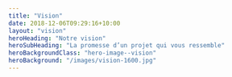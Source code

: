 ```yaml
---
title: "Vision"
date: 2018-12-06T09:29:16+10:00
layout: "vision"
heroHeading: "Notre vision"
heroSubHeading: "La promesse d’un projet qui vous ressemble"
heroBackgroundClass: "hero-image--vision"
heroBackground: "/images/vision-1600.jpg"
---
```

